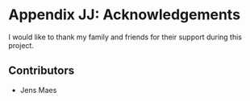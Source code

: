 # Appendix JJ: Acknowledgements

I would like to thank my family and friends for their support during this project.

## Contributors

- Jens Maes
